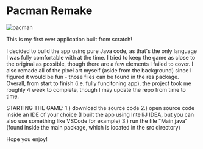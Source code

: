 # Pacman Remake

![pacman](https://github.com/user-attachments/assets/f3da0112-3fae-4965-9f0a-6d51c44dfec9)

This is my first ever application built from scratch!

I decided to build the app using pure Java code, as that's the only language I was fully comfortable with at the time.
I tried to keep the game as close to the original as possible, though there are a few elements I failed to cover.
I also remade all of the pixel art myself (aside from the background) since I figured it would be fun - those files can be found in the res package.
Overall, from start to finish (i.e. fully funcitoning app), the project took me roughly 4 week to complete, though I may update the repo from time to time.

STARTING THE GAME:
1.) download the source code
2.) open source code inside an IDE of your choice (I built the app using IntelliJ IDEA, but you can also use something like VSCode for example)
3.) run the file "Main.java" (found inside the main package, which is located in the src directory)

Hope you enjoy!
